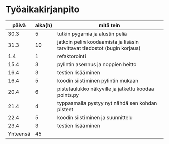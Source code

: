 # Työaikakirjanpito

päivä | aika(h) | mitä tein
----- | ------- | ---------
30.3|5|tutkin pygamia ja alustin peliä
31.3|10|jatkoin pelin koodaamista ja lisäsin tarvittavat tiedostot (bugin korjaus)
1.4|1|refaktorointi
15.4|3|pylintin asennus ja noppien heitto
16.4|3|testien lisääminen
16.4|5|koodin siistiminen pylintin mukaan
20.4|6|pistetaulukko näkyville ja jatkettu koodaa points.py
21.4|4|typpaamalla pystyy nyt nähdä sen kohdan pisteet
22.4|5|koodin siistiminen ja suunnittelu
23.4|3|testien lisääminen
Yhteensä|45
